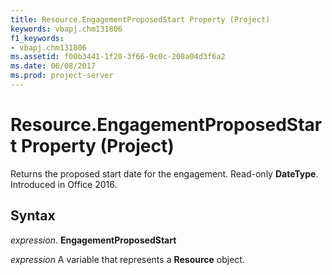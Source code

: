 ```yaml
---
title: Resource.EngagementProposedStart Property (Project)
keywords: vbapj.chm131806
f1_keywords:
- vbapj.chm131806
ms.assetid: f00b3441-1f20-3f66-9c0c-208a04d3f6a2
ms.date: 06/08/2017
ms.prod: project-server
---
```



# Resource.EngagementProposedStart Property (Project)

Returns the proposed start date for the engagement. Read-only **DateType**. Introduced in Office 2016.


## Syntax

 _expression_. **EngagementProposedStart**

 _expression_ A variable that represents a **Resource** object.


